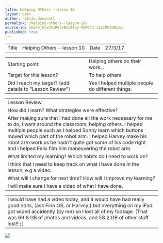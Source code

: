 ```yaml
---
title: Helping Others -lesson 10
layout: post
author: niklas.damarell
permalink: /helping-others--lesson-10/
source-id: 1k5FojUnw7K1R03vBIcAfby-VbMCfI-cQiIMWzDBozyc
published: true
---
```

<table>
  <tr>
    <td>Title</td>
    <td>Helping Others - lesson 10</td>
    <td>Date</td>
    <td>27/3/17</td>
  </tr>
</table>


<table>
  <tr>
    <td>Starting point:</td>
    <td>Helping others do their work...</td>
  </tr>
  <tr>
    <td>Target for this lesson?</td>
    <td>To help others</td>
  </tr>
  <tr>
    <td>Did I reach my target? 
(add details to "Lesson Review")</td>
    <td> Yes I helped multiple people do different things.</td>
  </tr>
</table>


<table>
  <tr>
    <td>Lesson Review</td>
  </tr>
  <tr>
    <td>How did I learn? What strategies were effective? </td>
  </tr>
  <tr>
    <td>After making sure that I had done all the work necessary for me to do, I went around the classroom, helping others. I helped multiple people such as I helped Sonny learn which buttons moved which part of the robot arm. I helped Harvey make his robot arm work as he hadn't quite got some of his code right and I helped Felix film him maneuvering the robot arm.</td>
  </tr>
  <tr>
    <td>What limited my learning? Which habits do I need to work on? </td>
  </tr>
  <tr>
    <td>I think that I need to keep track on what I have done in the lesson, e.g a video.</td>
  </tr>
  <tr>
    <td>What will I change for next time? How will I improve my learning?</td>
  </tr>
  <tr>
    <td>I will make sure I have a video of what I have done.</td>
  </tr>
</table>


<table>
  <tr>
    <td>I would have had a video today, and it would have had really good edits, (ask Finn OB, or Harvey,) but everything on my iPad got wiped accidently (by me) so I lost all of my footage. (That was 69.8 GB of photos and videos, and 58.2 GB of other stuff lost!! ;(</td>
  </tr>
</table>

<a> <img src="http://i68.tinypic.com/k9j0gn.jpg" border="0" ></a>
